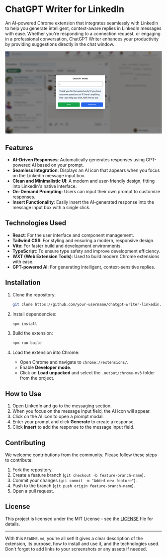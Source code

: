 # ChatGPT Writer for LinkedIn

An AI-powered Chrome extension that integrates seamlessly with LinkedIn to help you generate intelligent, context-aware replies in LinkedIn messages with ease. Whether you're responding to a connection request, or engaging in a professional conversation, ChatGPT Writer enhances your productivity by providing suggestions directly in the chat window.

![Demo image](image.png)

## Features

- **AI-Driven Responses**: Automatically generates responses using GPT-powered AI based on your prompt.
- **Seamless Integration**: Displays an AI icon that appears when you focus on the LinkedIn message input box.
- **Clean and Minimalistic UI**: A modern and user-friendly design, fitting into LinkedIn's native interface.
- **On-Demand Prompting**: Users can input their own prompt to customize responses.
- **Insert Functionality**: Easily insert the AI-generated response into the message input box with a single click.

## Technologies Used

- **React**: For the user interface and component management.
- **Tailwind CSS**: For styling and ensuring a modern, responsive design.
- **Vite**: For faster build and development environments.
- **TypeScript**: To ensure type safety and improve development efficiency.
- **WXT (Web Extension Tools)**: Used to build modern Chrome extensions with ease.
- **GPT-powered AI**: For generating intelligent, context-sensitive replies.

## Installation

1. Clone the repository:

   ```bash
   git clone https://github.com/your-username/chatgpt-writer-linkedin.git
   ```

2. Install dependencies:

   ```bash
   npm install
   ```

3. Build the extension:

   ```bash
   npm run build
   ```

4. Load the extension into Chrome:

   - Open Chrome and navigate to `chrome://extensions/`.
   - Enable **Developer mode**.
   - Click on **Load unpacked** and select the `.output/chrome-mv3` folder from the project.

## How to Use

1. Open LinkedIn and go to the messaging section.
2. When you focus on the message input field, the AI icon will appear.
3. Click on the AI icon to open a prompt modal.
4. Enter your prompt and click **Generate** to create a response.
5. Click **Insert** to add the response to the message input field.

## Contributing

We welcome contributions from the community. Please follow these steps to contribute:

1. Fork the repository.
2. Create a feature branch (`git checkout -b feature-branch-name`).
3. Commit your changes (`git commit -m "Added new feature"`).
4. Push to the branch (`git push origin feature-branch-name`).
5. Open a pull request.

## License

This project is licensed under the MIT License - see the [LICENSE](./LICENSE) file for details.

---

With this `README.md`, you're all set! It gives a clear description of the extension, its purpose, how to install and use it, and the technologies used. Don't forget to add links to your screenshots or any assets if needed.